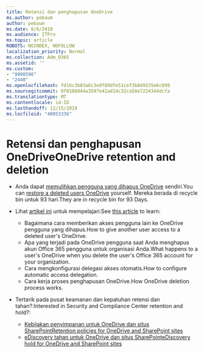 ```yaml
---
title: Retensi dan penghapusan OneDrive
ms.author: pebaum
author: pebaum
ms.date: 8/6/2019
ms.audience: ITPro
ms.topic: article
ROBOTS: NOINDEX, NOFOLLOW
localization_priority: Normal
ms.collection: Adm_O365
ms.assetid: ''
ms.custom:
- "9000596"
- "2440"
ms.openlocfilehash: fd16c3b83a6c3e9f89dfe51cef3b849335e6c899
ms.sourcegitcommit: 0f0186044a3597e42ad14c32ca58e7224344dcfa
ms.translationtype: MT
ms.contentlocale: id-ID
ms.lasthandoff: 12/15/2019
ms.locfileid: "40053336"
---
```

# <a name="onedrive-retention-and-deletion"></a><span data-ttu-id="9d8cf-102">Retensi dan penghapusan OneDrive</span><span class="sxs-lookup"><span data-stu-id="9d8cf-102">OneDrive retention and deletion</span></span>

- <span data-ttu-id="9d8cf-103">Anda dapat [memulihkan pengguna yang dihapus OneDrive](https://docs.microsoft.com/onedrive/restore-deleted-onedrive) sendiri.</span><span class="sxs-lookup"><span data-stu-id="9d8cf-103">You can [restore a deleted users OneDrive](https://docs.microsoft.com/onedrive/restore-deleted-onedrive) yourself.</span></span> <span data-ttu-id="9d8cf-104">Mereka berada di recycle bin untuk 93 hari.</span><span class="sxs-lookup"><span data-stu-id="9d8cf-104">They are in recycle bin for 93 Days.</span></span> 

- <span data-ttu-id="9d8cf-105">Lihat [artikel ini](https://docs.microsoft.com/onedrive/restore-deleted-onedrive) untuk mempelajari:</span><span class="sxs-lookup"><span data-stu-id="9d8cf-105">See [this article](https://docs.microsoft.com/onedrive/restore-deleted-onedrive) to learn:</span></span>
    - <span data-ttu-id="9d8cf-106">Bagaimana cara memberikan akses pengguna lain ke OneDrive pengguna yang dihapus.</span><span class="sxs-lookup"><span data-stu-id="9d8cf-106">How to give another user access to a deleted user's OneDrive.</span></span>
    - <span data-ttu-id="9d8cf-107">Apa yang terjadi pada OneDrive pengguna saat Anda menghapus akun Office 365 pengguna untuk organisasi Anda.</span><span class="sxs-lookup"><span data-stu-id="9d8cf-107">What happens to a user's OneDrive when you delete the user's Office 365 account for your organization.</span></span>
    - <span data-ttu-id="9d8cf-108">Cara mengkonfigurasi delegasi akses otomatis.</span><span class="sxs-lookup"><span data-stu-id="9d8cf-108">How to configure automatic access delegation.</span></span>
    - <span data-ttu-id="9d8cf-109">Cara kerja proses penghapusan OneDrive.</span><span class="sxs-lookup"><span data-stu-id="9d8cf-109">How OneDrive deletion process works.</span></span>

- <span data-ttu-id="9d8cf-110">Tertarik pada pusat keamanan dan kepatuhan retensi dan tahan?:</span><span class="sxs-lookup"><span data-stu-id="9d8cf-110">Interested in Security and Compliance Center retention and hold?:</span></span>
    - [<span data-ttu-id="9d8cf-111">Kebijakan penyimpanan untuk OneDrive dan situs SharePoint</span><span class="sxs-lookup"><span data-stu-id="9d8cf-111">Retention policies for OneDrive and SharePoint sites</span></span>](https://docs.microsoft.com/office365/securitycompliance/retention-policies?redirectSourcePath=%252farticle%252f5e377752-700d-4870-9b6d-12bfc12d2423#content-in-onedrive-accounts-and-sharepoint-sites)
    - [<span data-ttu-id="9d8cf-112">eDiscovery tahan untuk OneDrive dan situs SharePoint</span><span class="sxs-lookup"><span data-stu-id="9d8cf-112">eDiscovery hold for OneDrive and SharePoint sites</span></span>](https://docs.microsoft.com/office365/securitycompliance/ediscovery-cases#step-4-place-content-locations-on-hold)



